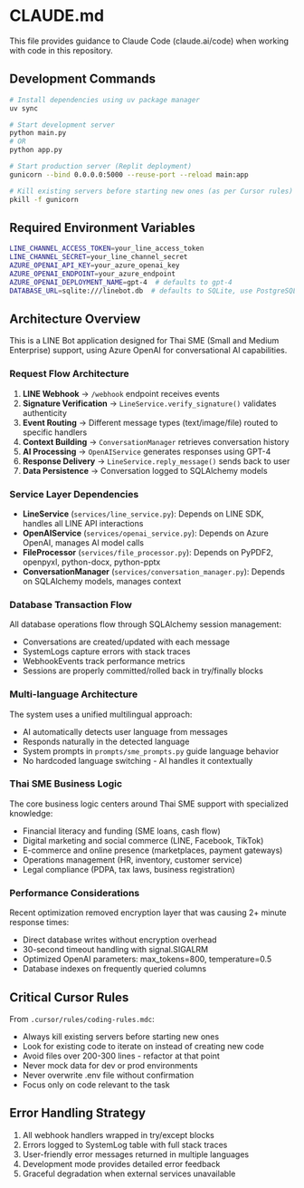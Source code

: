 # CLAUDE.md

This file provides guidance to Claude Code (claude.ai/code) when working with code in this repository.

## Development Commands

```bash
# Install dependencies using uv package manager
uv sync

# Start development server
python main.py
# OR
python app.py

# Start production server (Replit deployment)
gunicorn --bind 0.0.0.0:5000 --reuse-port --reload main:app

# Kill existing servers before starting new ones (as per Cursor rules)
pkill -f gunicorn
```

## Required Environment Variables

```bash
LINE_CHANNEL_ACCESS_TOKEN=your_line_access_token
LINE_CHANNEL_SECRET=your_line_channel_secret
AZURE_OPENAI_API_KEY=your_azure_openai_key
AZURE_OPENAI_ENDPOINT=your_azure_endpoint
AZURE_OPENAI_DEPLOYMENT_NAME=gpt-4  # defaults to gpt-4
DATABASE_URL=sqlite:///linebot.db  # defaults to SQLite, use PostgreSQL URL for production
```

## Architecture Overview

This is a LINE Bot application designed for Thai SME (Small and Medium Enterprise) support, using Azure OpenAI for conversational AI capabilities.

### Request Flow Architecture

1. **LINE Webhook** → `/webhook` endpoint receives events
2. **Signature Verification** → `LineService.verify_signature()` validates authenticity
3. **Event Routing** → Different message types (text/image/file) routed to specific handlers
4. **Context Building** → `ConversationManager` retrieves conversation history
5. **AI Processing** → `OpenAIService` generates responses using GPT-4
6. **Response Delivery** → `LineService.reply_message()` sends back to user
7. **Data Persistence** → Conversation logged to SQLAlchemy models

### Service Layer Dependencies

- **LineService** (`services/line_service.py`): Depends on LINE SDK, handles all LINE API interactions
- **OpenAIService** (`services/openai_service.py`): Depends on Azure OpenAI, manages AI model calls
- **FileProcessor** (`services/file_processor.py`): Depends on PyPDF2, openpyxl, python-docx, python-pptx
- **ConversationManager** (`services/conversation_manager.py`): Depends on SQLAlchemy models, manages context

### Database Transaction Flow

All database operations flow through SQLAlchemy session management:
- Conversations are created/updated with each message
- SystemLogs capture errors with stack traces
- WebhookEvents track performance metrics
- Sessions are properly committed/rolled back in try/finally blocks

### Multi-language Architecture

The system uses a unified multilingual approach:
- AI automatically detects user language from messages
- Responds naturally in the detected language
- System prompts in `prompts/sme_prompts.py` guide language behavior
- No hardcoded language switching - AI handles it contextually

### Thai SME Business Logic

The core business logic centers around Thai SME support with specialized knowledge:
- Financial literacy and funding (SME loans, cash flow)
- Digital marketing and social commerce (LINE, Facebook, TikTok)
- E-commerce and online presence (marketplaces, payment gateways)
- Operations management (HR, inventory, customer service)
- Legal compliance (PDPA, tax laws, business registration)

### Performance Considerations

Recent optimization removed encryption layer that was causing 2+ minute response times:
- Direct database writes without encryption overhead
- 30-second timeout handling with signal.SIGALRM
- Optimized OpenAI parameters: max_tokens=800, temperature=0.5
- Database indexes on frequently queried columns

## Critical Cursor Rules

From `.cursor/rules/coding-rules.mdc`:
- Always kill existing servers before starting new ones
- Look for existing code to iterate on instead of creating new code
- Avoid files over 200-300 lines - refactor at that point
- Never mock data for dev or prod environments
- Never overwrite .env file without confirmation
- Focus only on code relevant to the task

## Error Handling Strategy

1. All webhook handlers wrapped in try/except blocks
2. Errors logged to SystemLog table with full stack traces
3. User-friendly error messages returned in multiple languages
4. Development mode provides detailed error feedback
5. Graceful degradation when external services unavailable
